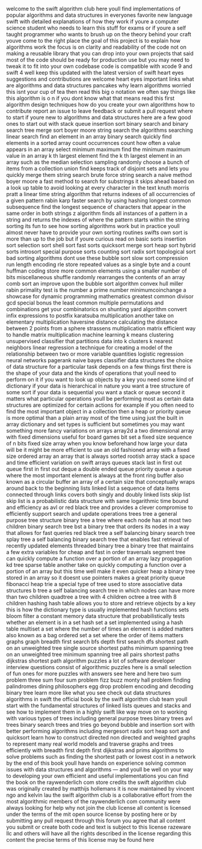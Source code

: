 welcome to the swift algorithm club here youll find implementations of popular algorithms and data structures in everyones favorite new language swift with detailed explanations of how they work if youre a computer science student who needs to learn this stuff for exams or if youre a self taught programmer who wants to brush up on the theory behind your craft youve come to the right place the goal of this project is to explain how algorithms work the focus is on clarity and readability of the code not on making a reusable library that you can drop into your own projects that said most of the code should be ready for production use but you may need to tweak it to fit into your own codebase code is compatible with xcode 9 and swift 4 well keep this updated with the latest version of swift heart eyes suggestions and contributions are welcome heart eyes important links what are algorithms and data structures pancakes why learn algorithms worried this isnt your cup of tea then read this big o notation we often say things like this algorithm is o n if you dont know what that means read this first algorithm design techniques how do you create your own algorithms how to contribute report an issue to leave feedback or submit a pull request where to start if youre new to algorithms and data structures here are a few good ones to start out with stack queue insertion sort binary search and binary search tree merge sort boyer moore string search the algorithms searching linear search find an element in an array binary search quickly find elements in a sorted array count occurrences count how often a value appears in an array select minimum maximum find the minimum maximum value in an array k th largest element find the k th largest element in an array such as the median selection sampling randomly choose a bunch of items from a collection union find keeps track of disjoint sets and lets you quickly merge them string search brute force string search a naive method boyer moore a fast method to search for substrings it skips ahead based on a look up table to avoid looking at every character in the text knuth morris pratt a linear time string algorithm that returns indexes of all occurrencies of a given pattern rabin karp faster search by using hashing longest common subsequence find the longest sequence of characters that appear in the same order in both strings z algorithm finds all instances of a pattern in a string and returns the indexes of where the pattern starts within the string sorting its fun to see how sorting algorithms work but in practice youll almost never have to provide your own sorting routines swifts own sort is more than up to the job but if youre curious read on basic sorts insertion sort selection sort shell sort fast sorts quicksort merge sort heap sort hybrid sorts introsort special purpose sorts counting sort radix sort topological sort bad sorting algorithms dont use these bubble sort slow sort compression run length encoding rle store repeated values as a single byte and a count huffman coding store more common elements using a smaller number of bits miscellaneous shuffle randomly rearranges the contents of an array comb sort an improve upon the bubble sort algorithm convex hull miller rabin primality test is the number a prime number minimumcoinchange a showcase for dynamic programming mathematics greatest common divisor gcd special bonus the least common multiple permutations and combinations get your combinatorics on shunting yard algorithm convert infix expressions to postfix karatsuba multiplication another take on elementary multiplication haversine distance calculating the distance between 2 points from a sphere strassens multiplication matrix efficient way to handle matrix multiplication machine learning k means clustering unsupervised classifier that partitions data into k clusters k nearest neighbors linear regression a technique for creating a model of the relationship between two or more variable quantities logistic regression neural networks pagerank naive bayes classifier data structures the choice of data structure for a particular task depends on a few things first there is the shape of your data and the kinds of operations that youll need to perform on it if you want to look up objects by a key you need some kind of dictionary if your data is hierarchical in nature you want a tree structure of some sort if your data is sequential you want a stack or queue second it matters what particular operations youll be performing most as certain data structures are optimized for certain actions for example if you often need to find the most important object in a collection then a heap or priority queue is more optimal than a plain array most of the time using just the built in array dictionary and set types is sufficient but sometimes you may want something more fancy variations on arrays array2d a two dimensional array with fixed dimensions useful for board games bit set a fixed size sequence of n bits fixed size array when you know beforehand how large your data will be it might be more efficient to use an old fashioned array with a fixed size ordered array an array that is always sorted rootish array stack a space and time efficient variation on swift arrays queues stack last in first out queue first in first out deque a double ended queue priority queue a queue where the most important element is always at the front ring buffer also known as a circular buffer an array of a certain size that conceptually wraps around back to the beginning lists linked list a sequence of data items connected through links covers both singly and doubly linked lists skip list skip list is a probabilistic data structure with same logarithmic time bound and efficiency as avl or red black tree and provides a clever compromise to efficiently support search and update operations trees tree a general purpose tree structure binary tree a tree where each node has at most two children binary search tree bst a binary tree that orders its nodes in a way that allows for fast queries red black tree a self balancing binary search tree splay tree a self balancing binary search tree that enables fast retrieval of recently updated elements threaded binary tree a binary tree that maintains a few extra variables for cheap and fast in order traversals segment tree can quickly compute a function over a portion of an array lazy propagation kd tree sparse table another take on quickly computing a function over a portion of an array but this time well make it even quicker heap a binary tree stored in an array so it doesnt use pointers makes a great priority queue fibonacci heap trie a special type of tree used to store associative data structures b tree a self balancing search tree in which nodes can have more than two children quadtree a tree with 4 children octree a tree with 8 children hashing hash table allows you to store and retrieve objects by a key this is how the dictionary type is usually implemented hash functions sets bloom filter a constant memory data structure that probabilistically tests whether an element is in a set hash set a set implemented using a hash table multiset a set where the number of times an element is added matters also known as a bag ordered set a set where the order of items matters graphs graph breadth first search bfs depth first search dfs shortest path on an unweighted tree single source shortest paths minimum spanning tree on an unweighted tree minimum spanning tree all pairs shortest paths dijkstras shortest path algorithm puzzles a lot of software developer interview questions consist of algorithmic puzzles here is a small selection of fun ones for more puzzles with answers see here and here two sum problem three sum four sum problem fizz buzz monty hall problem finding palindromes dining philosophers egg drop problem encoding and decoding binary tree learn more like what you see check out data structures algorithms in swift the official book by the swift algorithm club team youll start with the fundamental structures of linked lists queues and stacks and see how to implement them in a highly swift like way move on to working with various types of trees including general purpose trees binary trees avl trees binary search trees and tries go beyond bubble and insertion sort with better performing algorithms including mergesort radix sort heap sort and quicksort learn how to construct directed non directed and weighted graphs to represent many real world models and traverse graphs and trees efficiently with breadth first depth first dijkstras and prims algorithms to solve problems such as finding the shortest path or lowest cost in a network by the end of this book youll have hands on experience solving common issues with data structures and algorithms — and youll be well on your way to developing your own efficient and useful implementations you can find the book on the raywenderlich com store credits the swift algorithm club was originally created by matthijs hollemans it is now maintained by vincent ngo and kelvin lau the swift algorithm club is a collaborative effort from the most algorithmic members of the raywenderlich com community were always looking for help why not join the club license all content is licensed under the terms of the mit open source license by posting here or by submitting any pull request through this forum you agree that all content you submit or create both code and text is subject to this license razeware llc and others will have all the rights described in the license regarding this content the precise terms of this license may be found here